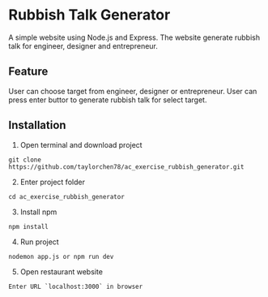 # Rubbish Talk Generator

A simple website using Node.js and Express.
The website generate rubbish talk for engineer, designer and entrepreneur.

## Feature

User can choose target from engineer, designer or entrepreneur.
User can press enter buttor to generate rubbish talk for select target.

## Installation
1. Open terminal and download project
```
git clone https://github.com/taylorchen78/ac_exercise_rubbish_generator.git
```

2. Enter project folder
```
cd ac_exercise_rubbish_generator
```

3. Install npm
```
npm install
```

4. Run project
```
nodemon app.js or npm run dev
```

5. Open restaurant website
```
Enter URL `localhost:3000` in browser
```